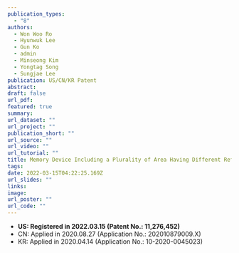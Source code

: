 ```yaml
---
publication_types:
  - "8"
authors:
  - Won Woo Ro
  - Hyunwuk Lee
  - Gun Ko
  - admin
  - Minseong Kim
  - Yongtag Song
  - Sungjae Lee
publication: US/CN/KR Patent
abstract: 
draft: false
url_pdf: 
featured: true
summary: 
url_dataset: ""
url_project: ""
publication_short: ""
url_source: ""
url_video: ""
url_tutorial: ""
title: Memory Device Including a Plurality of Area Having Different Refresh Periods, Memory Controller Controlling the Same and Memory System Including the Same
tags:
date: 2022-03-15T04:22:25.169Z
url_slides: ""
links:
image:
url_poster: ""
url_code: ""
---
```

- **US: Registered in 2022.03.15 (Patent No.: 11,276,452)**
- CN: Applied in 2020.08.27 (Application No.: 202010879009.X)
- KR: Applied in 2020.04.14 (Application No.: 10-2020-0045023)
